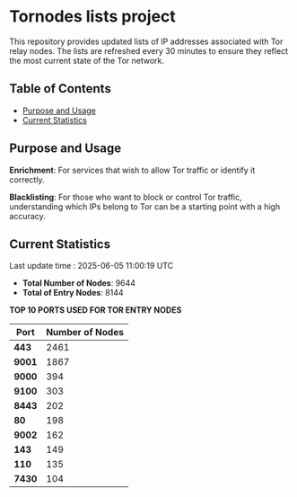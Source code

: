# Tornodes lists project

This repository provides updated lists of IP addresses associated with Tor relay nodes. The lists are refreshed every 30 minutes to ensure they reflect the most current state of the Tor network.

## Table of Contents

- [Purpose and Usage](#purpose-and-usage)
- [Current Statistics](#current-statistics)


## Purpose and Usage

**Enrichment**: For services that wish to allow Tor traffic or identify it correctly.

**Blacklisting**: For those who want to block or control Tor traffic, understanding which IPs belong to Tor can be a starting point with a high accuracy.

## Current Statistics

Last update time : 2025-06-05 11:00:19 UTC

- **Total Number of Nodes**: 9644
- **Total of Entry Nodes**: 8144

**TOP 10 PORTS USED FOR TOR ENTRY NODES**

| **Port** | **Number of Nodes** |
|------|-----------------|
| **443**   | 2461  |
| **9001**   | 1867  |
| **9000**   | 394  |
| **9100**   | 303  |
| **8443**   | 202  |
| **80**   | 198  |
| **9002**   | 162  |
| **143**   | 149  |
| **110**   | 135  |
| **7430**   | 104  |

